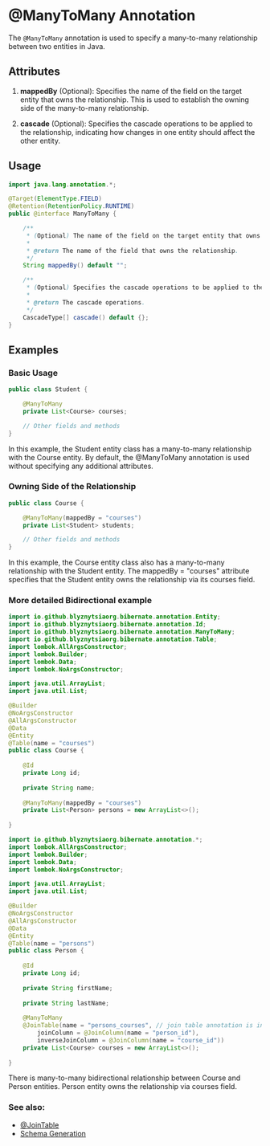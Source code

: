 # @ManyToMany Annotation

The `@ManyToMany` annotation is used to specify a many-to-many relationship between two entities in Java.

## Attributes

1. **mappedBy** (Optional): Specifies the name of the field on the target entity that owns the relationship. This is used to establish the owning side of the many-to-many relationship.

2. **cascade** (Optional): Specifies the cascade operations to be applied to the relationship, indicating how changes in one entity should affect the other entity.

## Usage

```java
import java.lang.annotation.*;

@Target(ElementType.FIELD)
@Retention(RetentionPolicy.RUNTIME)
public @interface ManyToMany {

    /**
     * (Optional) The name of the field on the target entity that owns the relationship.
     *
     * @return The name of the field that owns the relationship.
     */
    String mappedBy() default "";

    /**
     * (Optional) Specifies the cascade operations to be applied to the relationship.
     *
     * @return The cascade operations.
     */
    CascadeType[] cascade() default {};
}
```

## Examples
### Basic Usage
```java
public class Student {

    @ManyToMany
    private List<Course> courses;

    // Other fields and methods
}
```
In this example, the Student entity class has a many-to-many relationship with the Course entity. By default, the @ManyToMany annotation is used without specifying any additional attributes.

### Owning Side of the Relationship
```java
public class Course {

    @ManyToMany(mappedBy = "courses")
    private List<Student> students;

    // Other fields and methods
}
```
In this example, the Course entity class also has a many-to-many relationship with the Student entity. The mappedBy = "courses" attribute specifies that the Student entity owns the relationship via its courses field.

### More detailed Bidirectional example
```java
import io.github.blyznytsiaorg.bibernate.annotation.Entity;
import io.github.blyznytsiaorg.bibernate.annotation.Id;
import io.github.blyznytsiaorg.bibernate.annotation.ManyToMany;
import io.github.blyznytsiaorg.bibernate.annotation.Table;
import lombok.AllArgsConstructor;
import lombok.Builder;
import lombok.Data;
import lombok.NoArgsConstructor;

import java.util.ArrayList;
import java.util.List;

@Builder
@NoArgsConstructor
@AllArgsConstructor
@Data
@Entity
@Table(name = "courses")
public class Course {
    
    @Id
    private Long id;
    
    private String name;
    
    @ManyToMany(mappedBy = "courses")
    private List<Person> persons = new ArrayList<>();
    
}
```

```java
import io.github.blyznytsiaorg.bibernate.annotation.*;
import lombok.AllArgsConstructor;
import lombok.Builder;
import lombok.Data;
import lombok.NoArgsConstructor;

import java.util.ArrayList;
import java.util.List;

@Builder
@NoArgsConstructor
@AllArgsConstructor
@Data
@Entity
@Table(name = "persons")
public class Person {
    
    @Id
    private Long id;
    
    private String firstName;
    
    private String lastName;
    
    @ManyToMany
    @JoinTable(name = "persons_courses", // join table annotation is in the owning side (Person)
        joinColumn = @JoinColumn(name = "person_id"),
        inverseJoinColumn = @JoinColumn(name = "course_id"))
    private List<Course> courses = new ArrayList<>();
    
}
```
There is many-to-many bidirectional relationship between Course and Person entities. Person entity owns the relationship via courses field.

### See also:
- [@JoinTable](JoinTable.md)
- [Schema Generation](../SchemaGeneration.md)